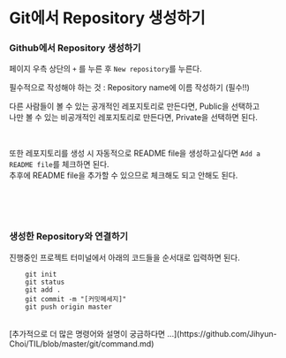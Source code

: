 # Git에서 Repository 생성하기


### Github에서 Repository 생성하기


페이지 우측 상단의 `+` 를 누른 후 `New repository`를 누른다.
 
필수적으로 작성해야 하는 것 : Repository name에 이름 작성하기  (필수!!)

다른 사람들이 볼 수 있는 공개적인 레포지토리로 만든다면, Public을 선택하고
<br/>
나만 볼 수 있는 비공개적인 레포지토리로 만든다면, Private을 선택하면 된다.

<br/>

또한 레포지토리를 생성 시 자동적으로 README file을 생성하고싶다면 `Add a README file`를 체크하면 된다.<br/>
추후에 README file을 추가할 수 있으므로 체크해도 되고 안해도 된다.
 

<br/>
<br/>
<br/>

### 생성한 Repository와 연결하기

진행중인 프로젝트 터미널에서 아래의 코드들을 순서대로 입력하면 된다.

```
    git init
    git status
    git add .
    git commit -m "[커밋메세지]"
    git push origin master
```

<br/>
[추가적으로 더 많은 명령어와 설명이 궁금하다면 ...](https://github.com/Jihyun-Choi/TIL/blob/master/git/command.md)